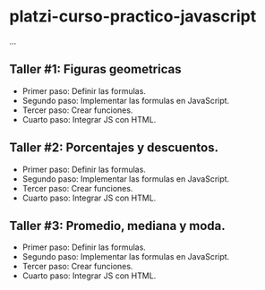 # platzi-curso-practico-javascript

...

## Taller #1: Figuras geometricas

- Primer paso: Definir las formulas.
- Segundo paso: Implementar las formulas en JavaScript.
- Tercer paso: Crear funciones.
- Cuarto paso: Integrar JS con HTML.

## Taller #2: Porcentajes y descuentos.

- Primer paso: Definir las formulas.
- Segundo paso: Implementar las formulas en JavaScript.
- Tercer paso: Crear funciones.
- Cuarto paso: Integrar JS con HTML.

## Taller #3: Promedio, mediana y moda.

- Primer paso: Definir las formulas.
- Segundo paso: Implementar las formulas en JavaScript.
- Tercer paso: Crear funciones.
- Cuarto paso: Integrar JS con HTML.